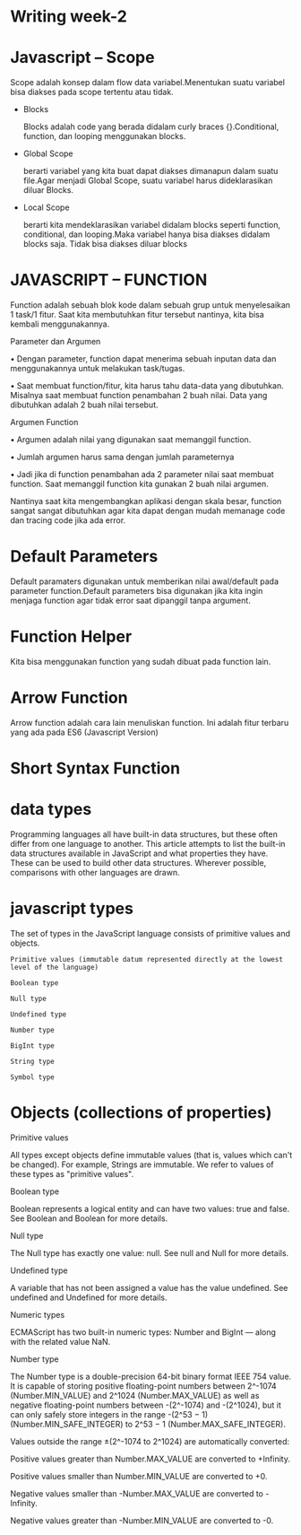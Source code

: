 # Writing week-2

# Javascript – Scope
  Scope adalah konsep dalam flow data variabel.Menentukan suatu variabel bisa diakses pada scope tertentu atau tidak.

- Blocks
  
  Blocks adalah code yang berada didalam curly braces {}.Conditional, function, dan  looping menggunakan blocks.

- Global Scope
   
   berarti variabel yang kita buat dapat diakses dimanapun dalam suatu file.Agar menjadi Global Scope, suatu variabel harus dideklarasikan diluar Blocks.

- Local Scope
   
   berarti kita mendeklarasikan variabel didalam blocks seperti function, conditional, dan looping.Maka variabel hanya bisa diakses didalam blocks saja. Tidak bisa diakses diluar blocks


# JAVASCRIPT – FUNCTION

  Function adalah sebuah blok kode dalam sebuah grup untuk menyelesaikan 1 task/1 fitur. Saat kita membutuhkan fitur tersebut nantinya, kita bisa kembali menggunakannya.
  
  
 
 Parameter dan Argumen
 
 
•	Dengan parameter, function dapat menerima sebuah inputan data dan menggunakannya untuk melakukan task/tugas.

•	Saat membuat function/fitur, kita harus tahu data-data yang dibutuhkan. Misalnya saat membuat function penambahan 2 buah nilai. Data yang dibutuhkan adalah 2 buah nilai tersebut.

Argumen Function


•	Argumen adalah nilai yang digunakan saat memanggil function.

•	Jumlah argumen harus sama dengan jumlah parameternya

•	Jadi jika di function penambahan ada 2 parameter nilai saat membuat function. Saat memanggil function kita gunakan 2 buah nilai argumen.

  Nantinya saat kita mengembangkan aplikasi dengan skala besar, function sangat sangat dibutuhkan agar kita dapat dengan mudah memanage code dan tracing code jika ada error.


# Default Parameters

  Default paramaters digunakan untuk memberikan nilai awal/default pada parameter function.Default parameters bisa digunakan jika kita ingin menjaga function agar tidak error saat dipanggil tanpa argument.

# Function Helper
Kita bisa menggunakan function yang sudah dibuat pada function lain.

# Arrow Function
Arrow function adalah cara lain menuliskan function. Ini adalah fitur terbaru yang ada pada ES6 (Javascript Version)

# Short Syntax Function


# data types
  Programming languages all have built-in data structures, but these often differ from one language to another. This article attempts to list the built-in data structures available in JavaScript and what properties they have. These can be used to build other data structures. Wherever possible, comparisons with other languages are drawn.


# javascript types


The set of types in the JavaScript language consists of primitive values and objects.

    Primitive values (immutable datum represented directly at the lowest level of the language)
    
    Boolean type
    
    Null type
    
    Undefined type
    
    Number type
    
    BigInt type
    
    String type
    
    Symbol type
    
# Objects (collections of properties)


Primitive values

All types except objects define immutable values (that is, values which can't be changed). For example, Strings are immutable. We refer to values of these types as "primitive values".


Boolean type

Boolean represents a logical entity and can have two values: true and false. See Boolean and Boolean for more details.

Null type

The Null type has exactly one value: null. See null and Null for more details.

Undefined type

A variable that has not been assigned a value has the value undefined. See undefined and Undefined for more details.

Numeric types

ECMAScript has two built-in numeric types: Number and BigInt — along with the related value NaN.

Number type

  The Number type is a double-precision 64-bit binary format IEEE 754 value. It is capable of storing positive floating-point numbers between 2^-1074 (Number.MIN_VALUE) and 2^1024 (Number.MAX_VALUE) as well as negative floating-point numbers between -(2^-1074) and -(2^1024), but it can only safely store integers in the range -(2^53 − 1) (Number.MIN_SAFE_INTEGER) to 2^53 − 1 (Number.MAX_SAFE_INTEGER).




Values outside the range ±(2^-1074 to 2^1024) are automatically converted:

  Positive values greater than Number.MAX_VALUE are converted to +Infinity.

  Positive values smaller than Number.MIN_VALUE are converted to +0.

  Negative values smaller than -Number.MAX_VALUE are converted to -Infinity.

  Negative values greater than -Number.MIN_VALUE are converted to -0.





